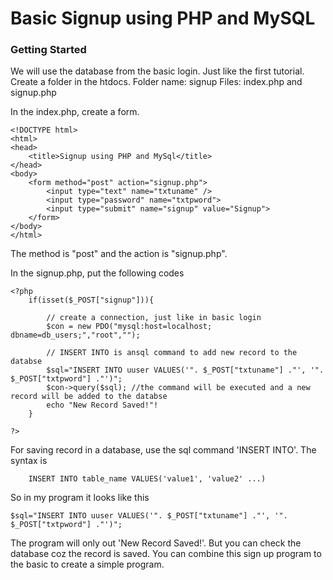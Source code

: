# Basic Signup using PHP and MySQL

### Getting Started

We will use the database from the basic login. Just like the first tutorial. Create a folder in the htdocs.
Folder name: signup
Files: index.php and signup.php

In the index.php, create a form.

```
<!DOCTYPE html>
<html>
<head>
	<title>Signup using PHP and MySql</title>
</head>
<body>
	<form method="post" action="signup.php"> 
		<input type="text" name="txtuname" />
		<input type="password" name="txtpword">
		<input type="submit" name="signup" value="Signup">
	</form>
</body>
</html>
```
The method is "post" and the action is "signup.php".

In the signup.php, put the following codes

```
<?php	
	if(isset($_POST["signup"])){

		// create a connection, just like in basic login
		$con = new PDO("mysql:host=localhost; dbname=db_users;","root","");

		// INSERT INTO is ansql command to add new record to the databse
		$sql="INSERT INTO uuser VALUES('". $_POST["txtuname"] ."', '". $_POST["txtpword"] ."')";
		$con->query($sql); //the command will be executed and a new record will be added to the databse
		echo "New Record Saved!"!
	}

?>
```

For saving record in a database, use the sql command 'INSERT INTO'. The syntax is

```
	INSERT INTO table_name VALUES('value1', 'value2' ...)
```

So in my program it looks like this

```
$sql="INSERT INTO uuser VALUES('". $_POST["txtuname"] ."', '". $_POST["txtpword"] ."')";
```

The program will only out 'New Record Saved!'. But you can check the database coz the record is saved. You can combine this sign up program to the basic to create a simple program.



